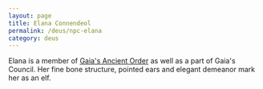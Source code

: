 ```yaml
---
layout: page
title: Elana Connendeol
permalink: /deus/npc-elana
category: deus
---
```

Elana is a member of [Gaia's Ancient Order](org-gaia) as well as a part of Gaia's Council. Her fine bone structure, pointed ears and elegant demeanor mark her as an elf.
